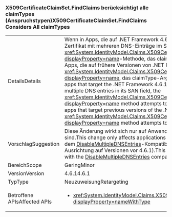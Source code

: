 ### <a name="x509certificateclaimsetfindclaims-considers-all-claimtypes"></a><span data-ttu-id="6a016-101">X509CertificateClaimSet.FindClaims berücksichtigt alle claimTypes (Anspruchstypen)</span><span class="sxs-lookup"><span data-stu-id="6a016-101">X509CertificateClaimSet.FindClaims Considers All claimTypes</span></span>

|   |   |
|---|---|
|<span data-ttu-id="6a016-102">Details</span><span class="sxs-lookup"><span data-stu-id="6a016-102">Details</span></span>|<span data-ttu-id="6a016-103">Wenn in Apps, die auf .NET Framework 4.6.1 ausgerichtet sind, ein X509-Anspruchssatz über ein Zertifikat mit mehreren DNS-Einträge im SAN-Feld initialisiert wird, versucht die <xref:System.IdentityModel.Claims.X509CertificateClaimSet.FindClaims(System.String,System.String)?displayProperty=name>-Methode, das claimType-Argument mit allen DNS-Einträgen abzugleichen. Bei Apps, die auf frühere Versionen von .NET Framework ausgerichtet sind, versucht die Methode <xref:System.IdentityModel.Claims.X509CertificateClaimSet.FindClaims(System.String,System.String)?displayProperty=name>, das claimType-Argument nur mit dem neuesten DNS-Eintrag abzugleichen.</span><span class="sxs-lookup"><span data-stu-id="6a016-103">In apps that target the .NET Framework 4.6.1, if an X509 claim set is initialized from a certificate that has multiple DNS entries in its SAN field, the <xref:System.IdentityModel.Claims.X509CertificateClaimSet.FindClaims(System.String,System.String)?displayProperty=name> method attempts to match the claimType argument with all the DNS entries.For apps that target previous versions of the .NET Framework, the <xref:System.IdentityModel.Claims.X509CertificateClaimSet.FindClaims(System.String,System.String)?displayProperty=name> method attempts to match the claimType argument only with the last DNS entry.</span></span>|
|<span data-ttu-id="6a016-104">Vorschlag</span><span class="sxs-lookup"><span data-stu-id="6a016-104">Suggestion</span></span>|<span data-ttu-id="6a016-105">Diese Änderung wirkt sich nur auf Anwendungen aus, die auf .NET Framework 4.6.1 ausgerichtet sind.</span><span class="sxs-lookup"><span data-stu-id="6a016-105">This change only affects applications targeting the .NET Framework 4.6.1.</span></span> <span data-ttu-id="6a016-106">Diese Änderung kann mit dem [DisableMultipleDNSEntries](~/docs/framework/migration-guide/mitigation-x509certificateclaimset-findclaims-method.md#mitigation)-Kompatibilitätsschalter deaktiviert werden (oder aktiviert, bei der Ausrichtung auf Versionen vor 4.6.1).</span><span class="sxs-lookup"><span data-stu-id="6a016-106">This change may be disabled (or enabled if targetting pre-4.6.1) with the [DisableMultipleDNSEntries](~/docs/framework/migration-guide/mitigation-x509certificateclaimset-findclaims-method.md#mitigation) compatibility switch.</span></span>|
|<span data-ttu-id="6a016-107">Bereich</span><span class="sxs-lookup"><span data-stu-id="6a016-107">Scope</span></span>|<span data-ttu-id="6a016-108">Gering</span><span class="sxs-lookup"><span data-stu-id="6a016-108">Minor</span></span>|
|<span data-ttu-id="6a016-109">Version</span><span class="sxs-lookup"><span data-stu-id="6a016-109">Version</span></span>|<span data-ttu-id="6a016-110">4.6.1</span><span class="sxs-lookup"><span data-stu-id="6a016-110">4.6.1</span></span>|
|<span data-ttu-id="6a016-111">Typ</span><span class="sxs-lookup"><span data-stu-id="6a016-111">Type</span></span>|<span data-ttu-id="6a016-112">Neuzuweisung</span><span class="sxs-lookup"><span data-stu-id="6a016-112">Retargeting</span></span>|
|<span data-ttu-id="6a016-113">Betroffene APIs</span><span class="sxs-lookup"><span data-stu-id="6a016-113">Affected APIs</span></span>|<ul><li><xref:System.IdentityModel.Claims.X509CertificateClaimSet.FindClaims(System.String,System.String)?displayProperty=nameWithType></li></ul>|

